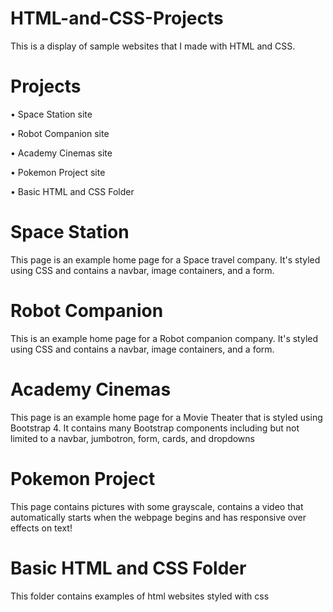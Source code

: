# HTML-and-CSS-Projects
This is a display of sample websites that I made with HTML and CSS. 

# Projects

• Space Station site

• Robot Companion site

• Academy Cinemas site

• Pokemon Project site

• Basic HTML and CSS Folder


# Space Station 
This page is an example home page for a Space travel company. It's styled using 
CSS and contains a navbar, image containers, and a form. 

# Robot Companion
This is an example home page for a Robot companion company. It's styled using
CSS and contains a navbar, image containers, and a form.

# Academy Cinemas 
This page is an example home page for a Movie Theater that is styled using Bootstrap 4. 
It contains many Bootstrap components including but not limited to a navbar, jumbotron, form, cards, and dropdowns

# Pokemon Project
This page contains pictures with some grayscale, contains a video that automatically starts when the webpage begins and has responsive over effects on text!

# Basic HTML and CSS Folder
This folder contains examples of html websites styled with css 
